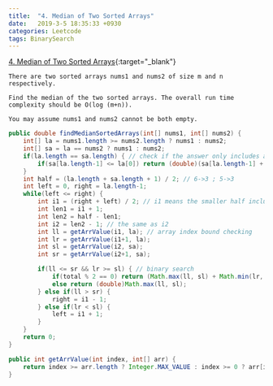 ```yaml
---
title:  "4. Median of Two Sorted Arrays"
date:   2019-3-5 18:35:33 +0930
categories: Leetcode
tags: BinarySearch
---
```


[4. Median of Two Sorted Arrays](https://leetcode.com/problems/median-of-two-sorted-arrays/){:target="_blank"}

    There are two sorted arrays nums1 and nums2 of size m and n respectively.

    Find the median of the two sorted arrays. The overall run time complexity should be O(log (m+n)).

    You may assume nums1 and nums2 cannot be both empty.


```java
public double findMedianSortedArrays(int[] nums1, int[] nums2) {
    int[] la = nums1.length >= nums2.length ? nums1 : nums2;
    int[] sa = la == nums2 ? nums1 : nums2;
    if(la.length == sa.length) { // check if the answer only includes all elements from the shorter arr
        if(sa[la.length-1] <= la[0]) return (double)(sa[la.length-1] + la[0])/2;
    }
    int half = (la.length + sa.length + 1) / 2; // 6->3 ; 5->3
    int left = 0, right = la.length-1;
    while(left <= right) {
        int i1 = (right + left) / 2; // i1 means the smaller half includes the elements from index i1 to 0 in the longer arr
        int len1 = i1 + 1;
        int len2 = half - len1;
        int i2 = len2 - 1; // the same as i2
        int ll = getArrValue(i1, la); // array index bound checking
        int lr = getArrValue(i1+1, la);
        int sl = getArrValue(i2, sa);
        int sr = getArrValue(i2+1, sa);

        if(ll <= sr && lr >= sl) { // binary search
            if(total % 2 == 0) return (Math.max(ll, sl) + Math.min(lr, sr)) / (double)2;
            else return (double)Math.max(ll, sl);
        } else if(ll > sr) {
            right = i1 - 1;
        } else if(lr < sl) {
            left = i1 + 1;
        }
    }
    return 0;
}

public int getArrValue(int index, int[] arr) {
    return index >= arr.length ? Integer.MAX_VALUE : index >= 0 ? arr[index] : Integer.MIN_VALUE;
}
```

